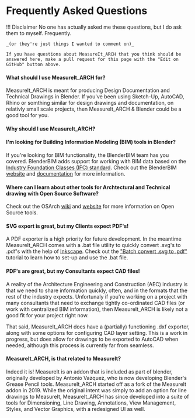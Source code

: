 # Frequently Asked Questions

!!! Disclaimer
    No one has actually asked me these questions, but I do ask them to myself. Frequently. 
    
    _(or they're just things I wanted to comment on)_

    If you have questions about MeasureIt_ARCH that you think should be answered here, make a pull request for this page with the "Edit on GitHub" button above.

#### What should I use MeasureIt_ARCH for?

MeasureIt_ARCH is meant for producing Design Documentation and Technical Drawings in Blender. If you've been using Sketch-Up, AutoCAD, Rhino or somthing similar for design drawings and documentation, on relativly small scale projects, then MeasureIt_ARCH & Blender could be a good tool for you.

#### Why should I use MeasureIt_ARCH?



#### I'm looking for Building Information Modeling (BIM) tools in Blender?

If you're looking for BIM functionality, the BlenderBIM team has you covered. BlenderBIM adds support for working with BIM data based on the [Industry Foundation Classes (IFC) standard](https://www.buildingsmart.org/standards/bsi-standards/industry-foundation-classes/). Check out the BlenderBIM [website](https://blenderbim.org/) and [documentation](https://blenderbim.org/docs/) for more information.


#### Where can I learn about other tools for Archtectural and Technical drawing with Open Source Software?

Check out the OSArch [wiki](https://wiki.osarch.org/index.php?title=AEC_Free_Software_directory) and [website](https://osarch.org/) for more information on Open Source tools.

#### SVG export is great, but my Clients expect PDF's!

A PDF exporter is a high priority for future development. In the meantime MeasureIt_ARCH comes with a .bat file utility to quickly convert .svg's to .pdf's with the help of [Inkscape](https://inkscape.org/). Check out the ["Batch convert .svg to .pdf"](..\tutorials\svg_to_pdf.md) tutorial to learn how to set-up and use the .bat file.

#### PDF's are great, but my Consultants expect CAD files!

A reality of the Architecture Engineering and Construction (AEC) industry is that we need to share information quickly, often, and in the formats that the rest of the industry expects. Unfortunaly if you're working on a project with many consultants that need to exchange tightly co-ordinated CAD files (or work with centralized BIM information), then MeasureIt_ARCH is likely not a good fit for your project right now.

That said, MeasureIt_ARCH does have a (partially) functioning .dxf exporter, along with some options for configuring CAD layer setting. This is a work in progress, but does allow for drawings to be exported to AutoCAD when needed, although this process is currently far from seamless.

#### MeasureIt_ARCH, is that related to MeasureIt?

Indeed it is! MeasureIt is an addon that is included as part of blender, originally developed by Antonio Vazquez, who is now developing Blender's Grease Pencil tools. MeasureIt_ARCH started off as a fork of the MeasureIt addon in 2019. While the original intent was simply to add an option for line drawings to MeasureIt, MeasureIt_ARCH has since developed into a suite of tools for Dimensioning, Line Drawing, Annotations, View Management, Styles, and Vector Graphics, with a redesigned UI as well.



